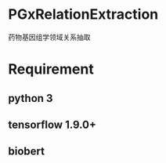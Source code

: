 # PGxRelationExtraction
 药物基因组学领域关系抽取

# Requirement
 ## python 3
 ## tensorflow 1.9.0+
 ## biobert
